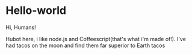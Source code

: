 # Hello-world

Hi, Humans!

Hubot here, i like node.js and Coffeescript(that's what i'm made of!).
I've had tacos on the moon and find them far superior to Earth tacos

